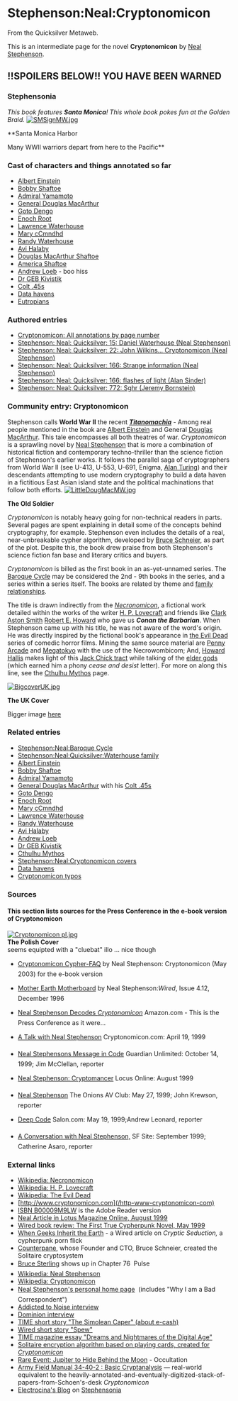 
# Stephenson:Neal:Cryptonomicon

From the Quicksilver Metaweb.

This is an intermediate page for the novel
**Cryptonomicon** by [Neal Stephenson](/neal-stephenson).


## !!SPOILERS BELOW!! YOU HAVE BEEN WARNED



### Stephensonia


*This book features **Santa Monica**! This whole book pokes fun at the Golden Braid.*
[![SMSignMW.jpg](/web/20060725165813im_/http://www.metaweb.com/wiki/upload/2/23/SMSignMW.jpg)](smsignmw-jpg)  

**Santa Monica Harbor  

Many WWII warriors depart from here to the Pacific**

### Cast of characters and things annotated so far


* [Albert Einstein](/albert-einstein)
* [Bobby Shaftoe](/bobby-shaftoe)
* [Admiral Yamamoto](/yamamoto-isoroku)
* [General Douglas MacArthur](/douglas-macarthur)
* [Goto Dengo](/goto-dengo)
* [Enoch Root](/enoch-root)
* [Lawrence Waterhouse](/lawrence-waterhouse)
* [Mary cCmndhd](/mary-ccmndhd)
* [Randy Waterhouse](/randy-waterhouse)
* [Avi Halaby](/avi-halaby)
* [Douglas MacArthur Shaftoe](/douglas-macarthur-shaftoe)
* [America Shaftoe](/america-shaftoe)
* [Andrew Loeb](/andrew-loeb) - boo hiss
* [Dr GEB Kivistik](/dr-geb-kivistik)
* [Colt .45s](/stephenson-neal-cryptonomicon-107-manila-shaftoes-alan-sinder)
* [Data havens](/data-havens)
* [Eutropians](/eutropians)


### Authored entries



* [Cryptonomicon: All annotations by page number](/stephenson-neal-cryptonomicon-all-annotations-by-page-number)
* [Stephenson: Neal: Quicksilver: 15: Daniel Waterhouse (Neal Stephenson)](/stephenson-neal-quicksilver-15-daniel-waterhouse-neal-stephenson)
* [Stephenson: Neal: Quicksilver: 22: John Wilkins... Cryptonomicon (Neal Stephenson)](/stephenson-neal-quicksilver-22-john-wilkins-cryptonomicon-neal-stephenson)
* [Stephenson: Neal: Quicksilver: 166: Strange information (Neal Stephenson)](/stephenson-neal-quicksilver-166-strange-information-neal-stephenson)
* [Stephenson: Neal: Quicksilver: 166: flashes of light (Alan Sinder)](/stephenson-neal-quicksilver-166-flashes-of-light-alan-sinder)
* [Stephenson: Neal: Quicksilver: 772: Sghr (Jeremy Bornstein)](/stephenson-neal-quicksilver-772-sghr-jeremy-bornstein)


### Community entry: Cryptonomicon


Stephenson calls **World War II** the recent ***[Titanomachia](/titanomachia)*** - Among real people mentioned in the book are [Albert Einstein](/albert-einstein) and General [Douglas MacArthur](/douglas-macarthur). This tale encompasses all both theatres of war. *Cryptonomicon* is a sprawling novel by [Neal Stephenson](/user-nealstephenson) that is more a combination of historical fiction and contemporary techno-thriller than the science fiction of Stephenson's earlier works. It follows the parallel saga of cryptographers from World War II (see U-413, U-553, U-691, Enigma, [Alan Turing](/alan-turing)) and their descendants attempting to use modern cryptography to build a data haven in a fictitious East Asian island state and the political machinations that follow both efforts.
[![LittleDougMacMW.jpg](/web/20060725165813im_/http://www.metaweb.com/wiki/upload/f/fb/LittleDougMacMW.jpg)](littledougmacmw-jpg)  

**The Old Soldier**

*Cryptonomicon* is notably heavy going for non-technical readers in parts. Several pages are spent explaining in detail some of the concepts behind cryptography, for example. Stephenson even includes the details of a real, near-unbreakable cypher algorithm, developed by [Bruce Schneier](/bruce-schneier), as part of the plot. Despite this, the book drew praise from both Stephenson's science fiction fan base and literary critics and buyers.

*Cryptonomicon* is billed as the first book in an as-yet-unnamed series. The [Baroque Cycle](/baroque-cycle) may be considered the 2nd - 9th books in the series, and a series within a series itself. The books are related by theme and [family relationships](/stephenson-neal-cryptonomicon-family-relationships).

The title is drawn indirectly from the *[Necronomicon](/http-en-wikipedia-org-wiki-necronomicon)*, a fictional work detailed within the works of the writer [H. P. Lovecraft](/http-en-wikipedia-org-wiki-h-p-lovecraft) and friends like [Clark Aston Smith](/http-en-wikipedia-org-wiki-clark-ashton-smith) [Robert E. Howard](/http-en-wikipedia-org-wiki-robert-e-howard) who gave us ***Conan the Barbarian***. When Stephenson came up with his title, he was not aware of the word's origin. He was directly inspired by the fictional book's appearance in [the Evil Dead](/http-en-wikipedia-org-wiki-the-evil-dead) series of comedic horror films. Mining the same source material are [Penny Arcade](/http-www-penny-arcade-com-view-php3-date-1999-07-28-res-l) and [Megatokyo](/http-www-megatokyo-com-strips-0096-gif) with the use of the Necrowombicom; And, [Howard Hallis](/http-www-howardhallis-com-bis-cthulhuchick) makes light of this [Jack Chick tract](/http-www-chick-com-reading-tracts-0100-0100-01-asp) while talking of the [elder gods](/http-www-geocities-com-tribhis-cthulhutract-html) (which earned him a phony *cease and desist* letter). For more on along this line, see the [Cthulhu Mythos](/lovecraft-hp-cthulhu-mythos) page.


[![BigcoverUK.jpg](/web/20060725165813im_/http://www.metaweb.com/wiki/upload/c/cd/BigcoverUK.jpg)](bigcoveruk-jpg)  

**The UK Cover**  

Bigger image [here](/image-cryptouk-jpg)

### Related entries


* [Stephenson:Neal:Baroque Cycle](/stephenson-neal-baroque-cycle)
* [Stephenson:Neal:Quicksilver:Waterhouse family](/stephenson-neal-quicksilver-waterhouse-family)
* [Albert Einstein](/albert-einstein)
* [Bobby Shaftoe](/bobby-shaftoe)
* [Admiral Yamamoto](/yamamoto-isoroku)
* [General Douglas MacArthur](/douglas-macarthur) with his [Colt .45s](/colt-45)
* [Goto Dengo](/goto-dengo)
* [Enoch Root](/stephenson-neal-quicksilver-enoch-root)
* [Mary cCmndhd](/mary-ccmndhd)
* [Lawrence Waterhouse](/stephenson-neal-cryptonomicon-lawrence-waterhouse)
* [Randy Waterhouse](/stephenson-neal-cryptonomicon-randy-waterhouse)
* [Avi Halaby](/avi-halaby)
* [Andrew Loeb](/andrew-loeb)
* [Dr GEB Kivistik](/dr-geb-kivistik)
* [Cthulhu Mythos](/lovecraft-hp-cthulhu-mythos)
* [Stephenson:Neal:Cryptonomicon covers](/stephenson-neal-cryptonomicon-covers)
* [Data havens](/data-havens)
* [Cryptonomicon typos](/stephenson-neal-cryptonomicon-typos)


### Sources


#### This section lists sources for the **Press Conference** in the e-book version of **Cryptonomicon**


[![Cryptonomicon pl.jpg](/web/20060725165813im_/http://www.metaweb.com/wiki/upload/d/d9/Cryptonomicon_pl.jpg)](cryptonomicon-pl-jpg)  
**The Polish Cover**  
seems equipted with a "cluebat" illo ... nice though
* [Cryptonomicon Cypher-FAQ](/http-www-well-com-user-neal-cypherfaq-html) by Neal Stephenson: Cryptonomicon (May 2003) for the e-book version
* [Mother Earth Motherboard](/http-www-wired-com-wired-archive-4-12-ffglass-html) by Neal Stephenson:*Wired*, Issue 4.12, December 1996


* [Neal Stephenson Decodes *Cryptonomicon*](/http-www-amazon-com-exec-obidos-ts-feature-11674-103-9956981-9521468) Amazon.com - This is the Press Conference as it were...
* [A Talk with Neal Stephenson](/http-www-cryptonomicon-com-chat-html) Cryptonomicon.com: April 19, 1999
* [Neal Stephensons Message in Code](/http-www-guardian-co-uk-online-story-0-3605-256309-00-html) Guardian Unlimited: October 14, 1999; Jim McClellan, reporter
* [Neal Stephenson: Cryptomancer](/http-www-locusmag-com-1999-issues-08-stephenson-html) Locus Online: August 1999
* [Neal Stephenson](/http-www-theavclub-com-feature-index-php-issue-3520-f-1) The Onions AV Club: May 27, 1999; John Krewson, reporter
* [Deep Code](/http-archive-salon-com-books-int-1999-05-19-stephenson-print-html) Salon.com: May 19, 1999;Andrew Leonard, reporter
* [A Conversation with Neal Stephenson,](/http-www-sfsite-com-10b-ns67-htm) SF Site: September 1999; Catherine Asaro, reporter


### External links


* [Wikipedia: Necronomicon](/http-en-wikipedia-org-wiki-necronomicon)
* [Wikipedia: H. P. Lovecraft](/http-en-wikipedia-org-wiki-h-p-lovecraft)
* [Wikipedia: The Evil Dead](/http-en-wikipedia-org-wiki-the-evil-dead)
* [http://www.cryptonomicon.com](/http-www-cryptonomicon-com)
* [ISBN B00009M9LW](/) is the Adobe Reader version
* [Neal Article in Lotus Magazine Online, August 1999](/http-www-locusmag-com-1999-issues-08-stephenson-html)
* [Wired book review: The First True Cypherpunk Novel, May 1999](/http-www-wired-com-news-culture-0-1284-19720-00-html)
* [When Geeks Inherit the Earth](/http-www-wired-com-news-politics-0-1283-17916-00-html) - a Wired article on *Cryptic Seduction,* a cypherpunk porn flick
* [Counterpane](/http-www-counterpane-com), whose Founder and CTO, Bruce Schneier, created the Solitaire cryptosystem
* [Bruce Sterling](/http-en-wikipedia-org-wiki-bruce-sterling) shows up in Chapter 76  Pulse
* [Wikipedia: Neal Stephenson](/http-en-wikipedia-org-wiki-neal-stephenson)
* [Wikipedia: Cryptonomicon](/http-en-wikipedia-org-wiki-cryptonomicon)
* [Neal Stephenson's personal home page](/http-www-well-com-user-neal)  (includes "Why I am a Bad Correspondent")
* [Addicted to Noise interview](/http-www-addict-com-atn-issues-1-07-features-neal-stephenson)
* [Dominion interview](/http-www-scifi-com-pulp-fw-stephenson-interview-html)
* [TIME short story "The Simolean Caper" (about e-cash)](/http-www-virtualschool-edu-mon-outlaws-simoleoncaper-html)
* [Wired short story "Spew"](/http-www-wired-com-wired-archive-2-10-spew-pr-html)
* [TIME magazine essay "Dreams and Nightmares of the Digital Age"](/http-cgi-pathfinder-com-time-magazine-1997-int-970203-special-dreams-html)
* [Solitaire encryption algorithm based on playing cards, created for *Cryptonomicon*](/http-www-counterpane-com-solitaire-html)
* [Rare Event: Jupiter to Hide Behind the Moon](/http-www-space-com-spacewatch-041203-jupiter-occultation-html) - Occultation
* [Army Field Manual 34-40-2 : Basic Cryptanalysis](/http-www-umich-edu-umich-fm-34-40-2) — real-world equivalent to the heavily-annotated-and-eventually-digitized-stack-of-papers-from-Schoen's-desk *Cryptonomicon*
* [Electrocina's Blog](/http-www-electricinca-com-56) on [Stephensonia](/stephensonia)
